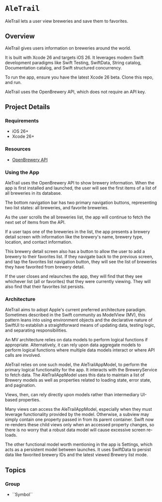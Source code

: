 # ``AleTrail``

AleTrail lets a user view breweries and save them to favorites.

## Overview

AleTrail gives users information on breweries around the world.

It is built with Xcode 26 and targets iOS 26. It leverages modern Swift development
paradigms like Swift Testing, SwiftData, String catalog, Documentation catalog, and
Swift structured concurrency.

To run the app, ensure you have the latest Xcode 26 beta. Clone this repo, and run.

AleTrail uses the OpenBrewery API, which does not require an API key.

## Project Details

### Requirements
- iOS 26+
- Xcode 26+

### Resources
- [OpenBrewery API](https://www.openbrewerydb.org/documentation#list-breweries)

### Using the App

AleTrail uses the OpenBrewery API to show brewery information.
When the app is first installed and launched, the user will see the first items
of a list of all breweries in its database.

The bottom navigation bar has two primary navigation buttons, representing two
list states: all breweries, and favorite breweries.

As the user scrolls the all breweries list, the app will continue to fetch the 
next set of items from the API.

If a user taps one of the breweries in the list, the app presents a brewery detail
screen with information like the brewery's name, brewery type, location, and
contact information.

This brewery detail screen also has a button to allow the user to add a brewery
to their favorites list. If they navigate back to the previous screen,
and tap the favorites list navigation button, they will see the list of breweries
they have favorited from brewery detail.

If the user closes and relaunches the app, they will find that they see whichever
list (all or favorites) that they were currently viewing. They will also find
that their favorites list persists.

### Architecture

AleTrail aims to adopt Apple's current preferred architecture paradigm.
Sometimes described in the Swift community as ModelView (MV), this pattern leans 
into using environment objects and the declarative nature of SwiftUI to establish
a straightforward means of updating data, testing logic, and separating responsibilities.

An MV architecture relies on data models to perform logical functions if appropriate.
Alternatively, it can rely upon data aggregate models to perform logical functions
where multiple data models interact or where API calls are involved.

AleTrail relies on one such model, the AleTrailAppModel, to perform the primary
logical functionality for the app. It interacts with the BreweryService to fetch
data. The AleTrailAppModel uses this data to maintain a list of Brewery models 
as well as properties related to loading state, error state, and pagination.

Views, then, can rely directly upon models rather than intermediary UI-based
properties.

Many views can access the AleTrailAppModel, especially when they must leverage
functionality provided by the model. Otherwise, a subview may simply contain
one property passed in from its parent container. Swift now re-renders these
child views only when an accessed property changes, so there is no worry that a
robust data model will cause excessive screen re-loads.

The other functional model worth mentioning in the app is Settings, which acts
as a persistent model between launches. It uses SwiftData to persist data like
favorited brewery IDs and the latest viewed Brewery list mode.


## Topics

### <!--@START_MENU_TOKEN@-->Group<!--@END_MENU_TOKEN@-->

- <!--@START_MENU_TOKEN@-->``Symbol``<!--@END_MENU_TOKEN@-->
